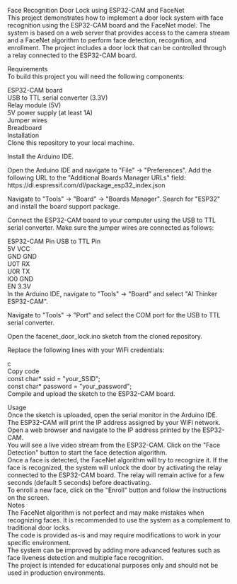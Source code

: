 <p>Face Recognition Door Lock using ESP32-CAM and FaceNet<br>
This project demonstrates how to implement a door lock system with face recognition using the ESP32-CAM board and the FaceNet model. The system is based on a web server that provides access to the camera stream and a FaceNet algorithm to perform face detection, recognition, and enrollment. The project includes a door lock that can be controlled through a relay connected to the ESP32-CAM board.</p>

<p>Requirements<br>
To build this project you will need the following components:</p>

<p>ESP32-CAM board<br>
USB to TTL serial converter (3.3V)<br>
Relay module (5V)<br>
5V power supply (at least 1A)<br>
Jumper wires<br>
Breadboard<br>
Installation<br>
Clone this repository to your local machine.</p>

<p>Install the Arduino IDE.</p>

<p>Open the Arduino IDE and navigate to &quot;File&quot; -> &quot;Preferences&quot;. Add the following URL to the &quot;Additional Boards Manager URLs&quot; field: https://dl.espressif.com/dl/package_esp32_index.json</p>

<p>Navigate to &quot;Tools&quot; -> &quot;Board&quot; -> &quot;Boards Manager&quot;. Search for &quot;ESP32&quot; and install the board support package.</p>

<p>Connect the ESP32-CAM board to your computer using the USB to TTL serial converter. Make sure the jumper wires are connected as follows:</p>

<p>ESP32-CAM Pin USB to TTL Pin<br>
5V VCC<br>
GND GND<br>
U0T RX<br>
U0R TX<br>
IO0 GND<br>
EN 3.3V<br>
In the Arduino IDE, navigate to &quot;Tools&quot; -> &quot;Board&quot; and select &quot;AI Thinker ESP32-CAM&quot;.</p>

<p>Navigate to &quot;Tools&quot; -> &quot;Port&quot; and select the COM port for the USB to TTL serial converter.</p>

<p>Open the facenet_door_lock.ino sketch from the cloned repository.</p>

<p>Replace the following lines with your WiFi credentials:</p>

<p>c<br>
Copy code<br>
const char* ssid = &quot;your_SSID&quot;;<br>
const char* password = &quot;your_password&quot;;<br>
Compile and upload the sketch to the ESP32-CAM board.</p>

<p>Usage<br>
Once the sketch is uploaded, open the serial monitor in the Arduino IDE. The ESP32-CAM will print the IP address assigned by your WiFi network.<br>
Open a web browser and navigate to the IP address printed by the ESP32-CAM.<br>
You will see a live video stream from the ESP32-CAM. Click on the &quot;Face Detection&quot; button to start the face detection algorithm.<br>
Once a face is detected, the FaceNet algorithm will try to recognize it. If the face is recognized, the system will unlock the door by activating the relay connected to the ESP32-CAM board. The relay will remain active for a few seconds (default 5 seconds) before deactivating.<br>
To enroll a new face, click on the &quot;Enroll&quot; button and follow the instructions on the screen.<br>
Notes<br>
The FaceNet algorithm is not perfect and may make mistakes when recognizing faces. It is recommended to use the system as a complement to traditional door locks.<br>
The code is provided as-is and may require modifications to work in your specific environment.<br>
The system can be improved by adding more advanced features such as face liveness detection and multiple face recognition.<br>
The project is intended for educational purposes only and should not be used in production environments.</p>
